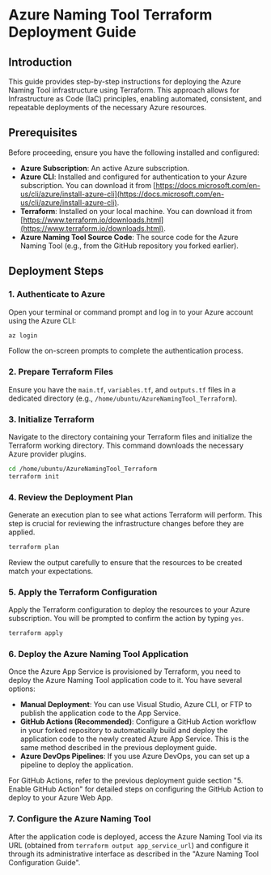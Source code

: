 # Azure Naming Tool Terraform Deployment Guide

## Introduction

This guide provides step-by-step instructions for deploying the Azure Naming Tool infrastructure using Terraform. This approach allows for Infrastructure as Code (IaC) principles, enabling automated, consistent, and repeatable deployments of the necessary Azure resources.

## Prerequisites

Before proceeding, ensure you have the following installed and configured:

*   **Azure Subscription**: An active Azure subscription.
*   **Azure CLI**: Installed and configured for authentication to your Azure subscription. You can download it from [https://docs.microsoft.com/en-us/cli/azure/install-azure-cli](https://docs.microsoft.com/en-us/cli/azure/install-azure-cli).
*   **Terraform**: Installed on your local machine. You can download it from [https://www.terraform.io/downloads.html](https://www.terraform.io/downloads.html).
*   **Azure Naming Tool Source Code**: The source code for the Azure Naming Tool (e.g., from the GitHub repository you forked earlier).

## Deployment Steps

### 1. Authenticate to Azure

Open your terminal or command prompt and log in to your Azure account using the Azure CLI:

```bash
az login
```

Follow the on-screen prompts to complete the authentication process.

### 2. Prepare Terraform Files

Ensure you have the `main.tf`, `variables.tf`, and `outputs.tf` files in a dedicated directory (e.g., `/home/ubuntu/AzureNamingTool_Terraform`).

### 3. Initialize Terraform

Navigate to the directory containing your Terraform files and initialize the Terraform working directory. This command downloads the necessary Azure provider plugins.

```bash
cd /home/ubuntu/AzureNamingTool_Terraform
terraform init
```

### 4. Review the Deployment Plan

Generate an execution plan to see what actions Terraform will perform. This step is crucial for reviewing the infrastructure changes before they are applied.

```bash
terraform plan
```

Review the output carefully to ensure that the resources to be created match your expectations.

### 5. Apply the Terraform Configuration

Apply the Terraform configuration to deploy the resources to your Azure subscription. You will be prompted to confirm the action by typing `yes`.

```bash
terraform apply
```

### 6. Deploy the Azure Naming Tool Application

Once the Azure App Service is provisioned by Terraform, you need to deploy the Azure Naming Tool application code to it. You have several options:

*   **Manual Deployment**: You can use Visual Studio, Azure CLI, or FTP to publish the application code to the App Service.
*   **GitHub Actions (Recommended)**: Configure a GitHub Action workflow in your forked repository to automatically build and deploy the application code to the newly created Azure App Service. This is the same method described in the previous deployment guide.
*   **Azure DevOps Pipelines**: If you use Azure DevOps, you can set up a pipeline to deploy the application.

For GitHub Actions, refer to the previous deployment guide section "5. Enable GitHub Action" for detailed steps on configuring the GitHub Action to deploy to your Azure Web App.

### 7. Configure the Azure Naming Tool

After the application code is deployed, access the Azure Naming Tool via its URL (obtained from `terraform output app_service_url`) and configure it through its administrative interface as described in the "Azure Naming Tool Configuration Guide".

